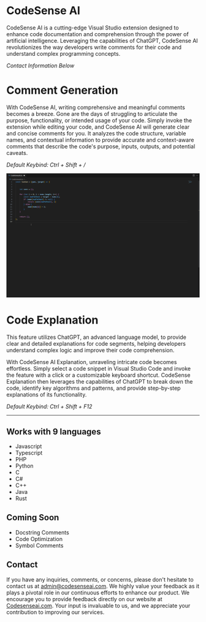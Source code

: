 # CodeSense AI

CodeSense AI is a cutting-edge Visual Studio extension designed to enhance code documentation and comprehension through the power of artificial intelligence. Leveraging the capabilities of ChatGPT, CodeSense AI revolutionizes the way developers write comments for their code and understand complex programming concepts.

_Contact Information Below_

# Comment Generation

With CodeSense AI, writing comprehensive and meaningful comments becomes a breeze. Gone are the days of struggling to articulate the purpose, functionality, or intended usage of your code. Simply invoke the extension while editing your code, and CodeSense AI will generate clear and concise comments for you. It analyzes the code structure, variable names, and contextual information to provide accurate and context-aware comments that describe the code's purpose, inputs, outputs, and potential caveats.

_Default Keybind: Ctrl + Shift + /_

![Comment Generation Demo](https://github.com/gabrielblake28/CodeSenseImages/blob/main/CommentGenerationGif.gif?raw=true)

<!-- Developers can easily customize the comment style and level of detail to suit their preferences and project requirements. -->

# Code Explanation

This feature utilizes ChatGPT, an advanced language model, to provide clear and detailed explanations for code segments, helping developers understand complex logic and improve their code comprehension.

With CodeSense AI Explanation, unraveling intricate code becomes effortless. Simply select a code snippet in Visual Studio Code and invoke the feature with a click or a customizable keyboard shortcut. CodeSense Explanation then leverages the capabilities of ChatGPT to break down the code, identify key algorithms and patterns, and provide step-by-step explanations of its functionality.

_Default Keybind: Ctrl + Shift + F12_

<!-- ![Code Explanation Demo](media/CodeExplanationGif.gif) -->

---

## Works with 9 languages

- Javascript
- Typescript
- PHP
- Python
- C
- C#
- C++
- Java
- Rust

## Coming Soon

- Docstring Comments
- Code Optimization
- Symbol Comments

## Contact

If you have any inquiries, comments, or concerns, please don't hesitate to contact us at admin@codesenseai.com. We highly value your feedback as it plays a pivotal role in our continuous efforts to enhance our product. We encourage you to provide feedback directly on our website at [Codesenseai.com](https://codesenseai.com). Your input is invaluable to us, and we appreciate your contribution to improving our services.

<!-- ## Release Notes

Users appreciate release notes as you update your extension. -->

<!-- ### 1.0.0

Initial release of ... -->

<!-- ### 1.0.1

Fixed issue #. -->

<!-- ### 1.1.0

Added features X, Y, and Z. -->

<!-- ## Working with Markdown

You can author your README using Visual Studio Code. Here are some useful editor keyboard shortcuts:

- Split the editor (`Cmd+\` on macOS or `Ctrl+\` on Windows and Linux).
- Toggle preview (`Shift+Cmd+V` on macOS or `Shift+Ctrl+V` on Windows and Linux).
- Press `Ctrl+Space` (Windows, Linux, macOS) to see a list of Markdown snippets.

## For more information

- [Visual Studio Code's Markdown Support](http://code.visualstudio.com/docs/languages/markdown)
- [Markdown Syntax Reference](https://help.github.com/articles/markdown-basics/)

**Enjoy!** -->
